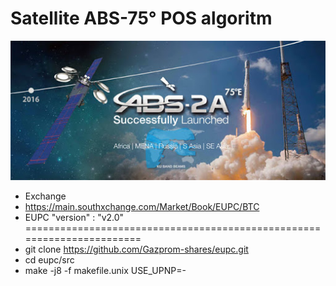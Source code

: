 
# Satellite ABS-75° POS algoritm
![Screenshot](images.jpg)
- Exchange 
- https://main.southxchange.com/Market/Book/EUPC/BTC
- EUPC "version" : "v2.0"
=======================================================================
- git clone https://github.com/Gazprom-shares/eupc.git
- cd eupc/src
- make -j8 -f makefile.unix USE_UPNP=-
